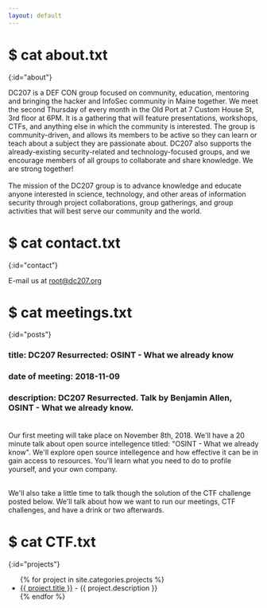 ```yaml
---
layout: default
---
```


# $ cat about.txt
{:id="about"}

DC207 is a DEF CON group focused on community, education, mentoring and bringing the hacker and InfoSec community in Maine together. We meet the second Thursday of every month in the Old Port at 7 Custom House St, 3rd floor at 6PM. It is a gathering that will feature presentations, workshops, CTFs, and anything else in which the community is interested. The group is community-driven, and allows its members to be active so they can learn or teach about a subject they are passionate about. DC207 also supports the already-existing security-related and technology-focused groups, and we encourage members of all groups to collaborate and share knowledge. We are strong together!
<br><br>
The mission of the DC207 group is to advance knowledge and educate anyone interested in science, technology, and other areas of information security through project collaborations, group gatherings, and group activities that will best serve our community and the world.

# $ cat contact.txt
{:id="contact"}

E-mail us at root@dc207.org

# $ cat meetings.txt
{:id="posts"}

### title: DC207 Resurrected: OSINT - What we already know <br>
### date of meeting: 2018-11-09<br>
### description: DC207 Resurrected. Talk by Benjamin Allen, OSINT - What we already know.<br><br>
Our first meeting will take place on November 8th, 2018. We'll have a 20 minute talk about open source intellegence titled: "OSINT - What we already know". We'll explore open source intellegence and how effective it can be in gain access to resources. You'll learn what you need to do to profile yourself, and your own company.<br><br>

We'll also take a little time to talk though the solution of the CTF challenge posted below. We'll talk about how we want to run our meetings, CTF challenges, and have a drink or two afterwards.
# $ cat CTF.txt
{:id="projects"}

<ul>
{% for project in site.categories.projects %}
<li><a href="{{ project.link }}">{{ project.title }}</a> - {{ project.description }}</li>
{% endfor %}
</ul>

